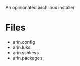 An opinionated archlinux installer

# Files
- arin.config
- arin.luks
- arin.sshkeys
- arin.packages
